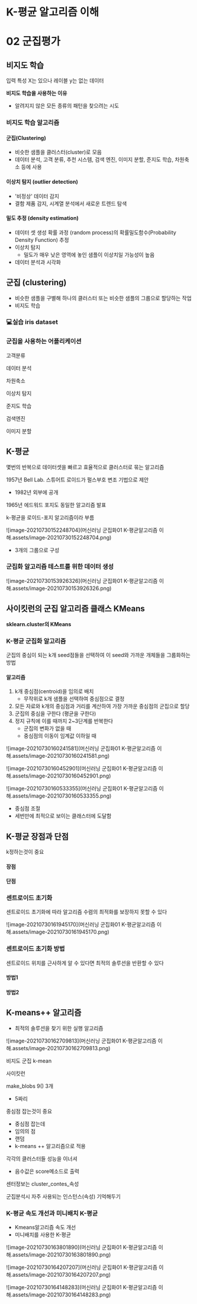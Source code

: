 # K-평균 알고리즘 이해 

# 02 군집평가



## 비지도 학습

입력 특성 X는 있으나 레이블 y는 없는 데이터



**비지도 학습을 사용하는 이유**

- 알려지지 않은 모든 종류의 패턴을 찾으려는 시도



### 비지도 학습 알고리즘

#### 군집(Clustering)

- 비슷한 샘플을 클러스터(cluster)로 모음
- 데이터 분석, 고객 분류, 추천 시스템, 검색 엔진, 이미지 분할, 준지도 학습, 차원축소 등에 사용



#### 이상치 탐지 (outlier detection)

- '비정상' 데이터 감지
- 결함 제품 감지, 시계열 분석에서 새로운 트렌드 탐색



#### 밀도 추정 (density estimation)

- 데이터 셋 생성 확률 과정 (random process)의 확률밀도함수(Probability Density Function) 추정
- 이상치 탐지
  - 밀도가 매우 낮은 영역에 놓인 샘플이 이상치일 가능성이 높음
- 데이터 분석과 시각화



## 군집 (clustering)

- 비슷한 샘플을 구별해 하나의 클러스터 또는 비슷한 샘플의 그룹으로 할당하는 작업
- 비지도 학습



### 💻실습 iris dataset

 

### 군집을 사용하는 어플리케이션

고객분류

데이터 분석

차원축소

이상치 탐지

준지도 학습

검색엔진

이미지 분할



## K-평균

몇번의 반복으로 데이터셋을 빠르고 효율적으로 클러스터로 묶는 알고리즘

1957년 Bell Lab. 스튜어트 로이드가 펄스부호 변조 기법으로 제안

- 1982년 외부에 공개

1965년 에드워드 포지도 동일한 알고리즘 발표

k-평균을 로이드-포지 알고리즘이라 부름

![image-20210730152248704](머신러닝 군집화01 K-평균알고리즘 이해.assets/image-20210730152248704.png)

- 3개의 그룹으로 구성





### 군집화 알고리즘 테스트를 위한 데이터 생성



![image-20210730153926326](머신러닝 군집화01 K-평균알고리즘 이해.assets/image-20210730153926326.png)



## 사이킷런의 군집 알고리즘 클래스 KMeans

**sklearn.cluster의 KMeans**





### K-평균 군집화 알고리즘

군집의 중심이 되는 k개 seed점들을 선택하여 이 seed와 가까운 개체들을 그룹화하는 방법

#### 알고리즘

1. k개 중심점(centroid)을 임의로 배치
   - 무작위로 k개 샘플을 선택하여 중심점으로 결정
2. 모든 자료와 k개의 중심점과 거리를 계산하여 가장 가까운 중심점의 군집으로 할당
3. 군집의 중심을 구한다 (평균을 구한다)
4. 정지 규칙에 이를 때까지 2~3단계를 반복한다
   - 군집의 변화가 없을 때
   - 중심점의 이동이 임계값 이하일 때

![image-20210730160241581](머신러닝 군집화01 K-평균알고리즘 이해.assets/image-20210730160241581.png)



![image-20210730160452901](머신러닝 군집화01 K-평균알고리즘 이해.assets/image-20210730160452901.png)

![image-20210730160533355](머신러닝 군집화01 K-평균알고리즘 이해.assets/image-20210730160533355.png)

- 중심점 조절
- 세번만에 최적으로 보이는 클래스터에 도달함





## K-평균 장점과 단점

k정하는것이 중요

#### 장점

#### 단점



### 센트로이드 초기화

센트로이드 초기화에 따라 알고리즘 수렴의 최적화를 보장하지 못할 수 있다

![image-20210730161945170](머신러닝 군집화01 K-평균알고리즘 이해.assets/image-20210730161945170.png)



### 센트로이드 초기화 방법

센트로이드 위치를 근사하게 알 수 있다면 최적의 솔루션을 반환할 수 있다

#### 방법1

#### 방법2





## K-means++ 알고리즘

- 최적의 솔루션을 찾기 위한 실행 알고리즘

![image-20210730162709813](머신러닝 군집화01 K-평균알고리즘 이해.assets/image-20210730162709813.png)



비지도 군집 k-mean 

사이킷런

make_blobs 9() 3개

- 5짜리



중심점 잡는것이 중요

- 중심점 잡는데
- 임의의 점
- 랜덤
- k-means ++ 알고리즘으로 적용



각각의 클러스터들 성능을 이너셔 

- 음수값은 score메소드로 출력



센터정보는 cluster_contes_속성



군집분석시 자주 사용되는 인스턴스(속성) 기억해두기







### **K-평균 속도 개선과 미니배치 K-평균**
- Kmeans알고리즘 속도 개선
- 미니배치를 사용한 K-평균

![image-20210730163801890](머신러닝 군집화01 K-평균알고리즘 이해.assets/image-20210730163801890.png)





![image-20210730164207207](머신러닝 군집화01 K-평균알고리즘 이해.assets/image-20210730164207207.png)

![image-20210730164148283](머신러닝 군집화01 K-평균알고리즘 이해.assets/image-20210730164148283.png)

